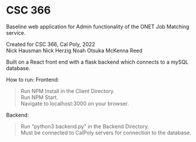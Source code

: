 # CSC 366

Baseline web application for Admin functionality of the ONET Job Matching service.

Created for CSC 366, Cal Poly, 2022<br/>
Nick Hausman
Nick Herzig
Noah Otsuka
McKenna Reed


Built on a React front end with a flask backend which connects to a mySQL database.

How to run:
Frontend:
> Run NPM Install in the Client Directory.<br/>
> Run NPM Start. <br/>
> Navigate to localhost:3000 on your browser. <br/>
  
Backend:
> Run "python3 backend.py" in the Backend Directory. <br/>
> Must be connected to CalPoly servers for connection to the database. <br/>
